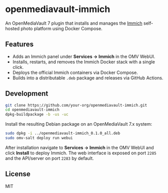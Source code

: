 # openmediavault-immich

An OpenMediaVault 7 plugin that installs and manages the [Immich](https://github.com/immich-app/immich) self-hosted photo platform using Docker Compose.

## Features

- Adds an Immich panel under **Services → Immich** in the OMV WebUI.
- Installs, restarts, and removes the Immich Docker stack with a single click.
- Deploys the official Immich containers via Docker Compose.
- Builds into a distributable `.deb` package and releases via GitHub Actions.

## Development

```bash
git clone https://github.com/your-org/openmediavault-immich.git
cd openmediavault-immich
dpkg-buildpackage -b -us -uc
```

Install the resulting Debian package on an OpenMediaVault 7.x system:

```bash
sudo dpkg -i ../openmediavault-immich_0.1.0_all.deb
sudo omv-salt deploy run webui
```

After installation navigate to **Services → Immich** in the OMV WebUI and click **Install** to deploy Immich. The web interface is exposed on port `2285` and the API/server on port `2283` by default.

## License

MIT
